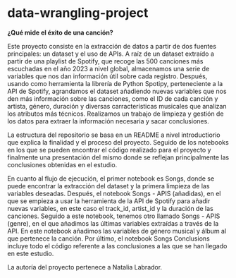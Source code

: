 # data-wrangling-project
**¿Qué mide el éxito de una canción?**

Este proyecto consiste en la extracción de datos a partir de dos fuentes principales: un dataset y el uso de APIs. A raíz de un dataset extraído a partir de una playlist de Spotify, que recoge las 500 canciones más escuchadas en el año 2023 a nivel global, almacenamos una serie de variables que nos dan información útil sobre cada registro. Después, usando como herramienta la librería de Python Spotipy, perteneciente a la API de Spotify, agrandamos el dataset añadiendo nuevas variables que nos den más información sobre las canciones, como el ID de cada canción y artista, género, duración y diversas carracterísticas musicales que analizan los atributos más técnicos. Realizamos un trabajo de limpieza y gestión de los datos para extraer la información necesaria y sacar conclusiones.

La estructura del repositorio se basa en un README a nivel introductiorio que explica la finalidad y el proceso del proyecto. Seguido de los notebooks en los que se pueden encontrar el código realizado para el proyecto y finalmente una presentación del mismo donde se reflejan principalmente las conclusiones obtenidas en el estudio.

En cuanto al flujo de ejecución, el primer notebook es Songs, donde se puede encontrar la extracción del dataset y la primera limpieza de las variables deseadas.
Después, el notebook Songs - APIS (añadidas), en el que se empieza a usar la herramienta de la API de Spotify para añadir nuevas variables, en este caso el track_id, artist_id y la duración de las canciones.
Seguido a este notebook, tenemos otro llamado Songs - APIS (genre), en el que añadimos las últimas variables extraídas a través de la API. En este notebook añadimos las variables de género musical y álbum al que pertenece la canción.
Por último, el notebook Songs Conclusions incluye todo el código referente a las conclusiones a las que se han llegado en este estudio.


La autoría del proyecto pertenece a Natalia Labrador.
